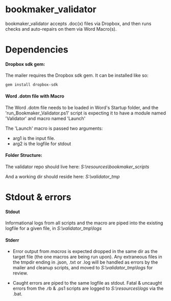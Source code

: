 # bookmaker_validator
bookmaker_validator accepts .doc(x) files via Dropbox, and then runs checks and auto-repairs on them via Word Macro(s).

# Dependencies
#### Dropbox sdk gem:
The mailer requires the Dropbox sdk gem.  It can be installed like so:

`gem install dropbox-sdk`

#### Word .dotm file with Macro
The Word .dotm file needs to be loaded in Word's Startup folder, and the 'run_Bookmaker_Validator.ps1' script is expecting it to have a module named 'Validator' and macro named 'Launch'

The 'Launch' macro is passed two arguments:
* arg1 is the input file.
* arg2 is the logfile for stdout

#### Folder Structure:
The validator repo should live here:
*S:\resources\bookmaker_scripts*

And a working dir should reside here:
*S:\validator_tmp*


# Stdout & errors
#### Stdout
Informational logs from all scripts and the macro are piped into the existing logfile for a given file, in *S:\validator_tmp\logs*

#### Stderr
* Error output from *macros* is expected dropped in the same dir as the target file (the one macros are being run upon).
Any extraneous files in the tmpdir ending in .json, .txt or .log will be handled as errors by the mailer and cleanup scripts, and moved to *S:\validator_tmp\logs* for review.

* Caught errors are piped to the same logfile as stdout.  Fatal & uncaught errors from the .rb & .ps1 scripts are logged to *S:\resources\logs* via the .bat.
